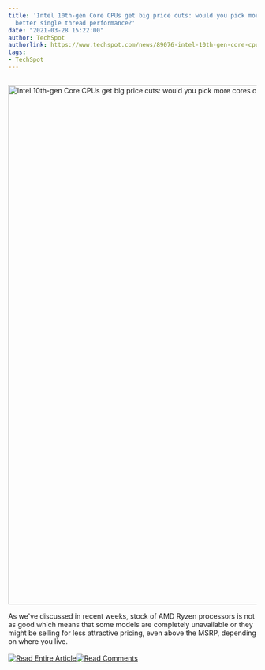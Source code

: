 ```yaml
---
title: 'Intel 10th-gen Core CPUs get big price cuts: would you pick more cores or
  better single thread performance?'
date: "2021-03-28 15:22:00"
author: TechSpot
authorlink: https://www.techspot.com/news/89076-intel-10th-gen-core-cpus-get-big-price.html
tags:
- TechSpot
---
```

<a href="https://www.techspot.com/news/89076-intel-10th-gen-core-cpus-get-big-price.html" target="_blank"><img src="https://static.techspot.com/images2/news/ts3_thumbs/2020/07/2020-07-22-ts3_thumbs-81f.jpg" width="1500" height="1050" style="padding: 15px 0" title="Intel 10th-gen Core CPUs get big price cuts: would you pick more cores or better single thread performance?" /></a><br />As we've discussed in recent weeks, stock of AMD Ryzen processors is not as good which means that some models are completely unavailable or they might be selling for less attractive pricing, even above the MSRP, depending on where you live.<br /><br /><a href="https://www.techspot.com/news/89076-intel-10th-gen-core-cpus-get-big-price.html"><img src="https://static.techspot.com/images/rss/rss_buttons_01.png" border="0" alt="Read Entire Article" /></a><a href="https://www.techspot.com/news/89076-intel-10th-gen-core-cpus-get-big-price.html#comments"><img src="https://static.techspot.com/images/rss/rss_buttons_02.png" border="0" alt="Read Comments" /></a><br /><br />